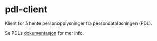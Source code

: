 # pdl-client

Klient for å hente personopplysninger fra persondataløsningen (PDL).

Se PDLs [dokumentasjon](https://pdl-docs.intern.nav.no/ekstern/index.html) for mer info.
